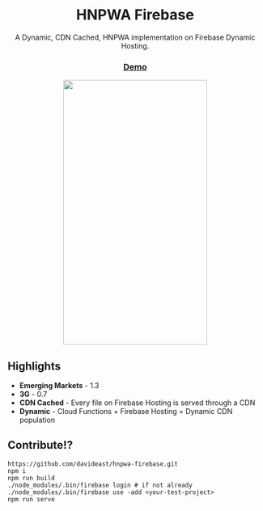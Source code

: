 <p align="center">
  <h1 align="center">HNPWA Firebase</h1>
  <p align="center">A Dynamic, CDN Cached, HNPWA implementation on Firebase Dynamic Hosting.</p>
</p>
<p align="center">
  <a align="center" href="https://hnpwa-firebase.firebaseapp.com"><h3 align="center">Demo</h3></a>
</p>
<p align="center">
<a href="https://hnpwa-firebase.firebaseapp.com">
<img width="284" height="524" src="https://raw.githubusercontent.com/davideast/hnpwa-firebase/master/hnpwa-firebase.png">
</a>
</p>

## Highlights

- **Emerging Markets** - 1.3
- **3G** - 0.7
- **CDN Cached** - Every file on Firebase Hosting is served through a CDN
- **Dynamic** - Cloud Functions + Firebase Hosting = Dynamic CDN population

## Contribute!?

```
https://github.com/davideast/hnpwa-firebase.git
npm i
npm run build
./node_modules/.bin/firebase login # if not already
./node_modules/.bin/firebase use -add <your-test-project>
npm run serve
```
